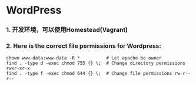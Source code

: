 # WordPress

### 1. 开发环境，可以使用Homestead(Vagrant)

### 2. Here is the correct file permissions for Wordpress:  
````
chown www-data:www-data -R *          # Let apache be owner
find . -type d -exec chmod 755 {} \;  # Change directory permissions rwxr-xr-x
find . -type f -exec chmod 644 {} \;  # Change file permissions rw-r--r--
````

